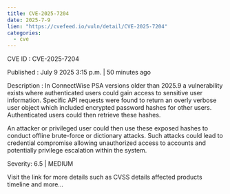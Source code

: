 ```yaml
--- 
title: CVE-2025-7204
date: 2025-7-9
lien: "https://cvefeed.io/vuln/detail/CVE-2025-7204"
categories:
  - cve
---
```


CVE ID : CVE-2025-7204

Published :  July 9
2025
3:15 p.m. | 50 minutes ago

Description : In ConnectWise PSA versions older than 2025.9
a
vulnerability exists where authenticated users could gain access to sensitive
user information. Specific API requests were found to return an overly verbose
user object
which included encrypted password hashes for other users.
Authenticated users could then retrieve these hashes. 



An
attacker or privileged user could then use these exposed hashes to conduct
offline brute-force or dictionary attacks. Such attacks could lead to
credential compromise
allowing unauthorized access to accounts
and
potentially privilege escalation within the system.

Severity: 6.5 | MEDIUM

Visit the link for more details
such as CVSS details
affected products
timeline
and more...
